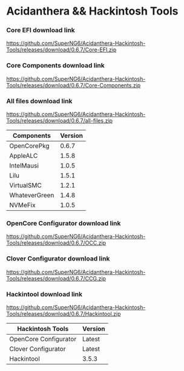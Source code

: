 # Acidanthera && Hackintosh Tools

### Core EFI download link
https://github.com/SuperNG6/Acidanthera-Hackintosh-Tools/releases/download/0.6.7/Core-EFI.zip

### Core Components download link
https://github.com/SuperNG6/Acidanthera-Hackintosh-Tools/releases/download/0.6.7/Core-Components.zip

### All files download link
https://github.com/SuperNG6/Acidanthera-Hackintosh-Tools/releases/download/0.6.7/all-files.zip

| Components    | Version               |
| ------------- | --------------------- |
| OpenCorePkg   | 0.6.7    | 
| AppleALC      | 1.5.8       |
| IntelMausi    | 1.0.5     |
| Lilu          | 1.5.1           |
| VirtualSMC    | 1.2.1     |
| WhateverGreen | 1.4.8  |
| NVMeFix       | 1.0.5        |

### OpenCore Configurator download link
https://github.com/SuperNG6/Acidanthera-Hackintosh-Tools/releases/download/0.6.7/OCC.zip

### Clover Configurator download link
https://github.com/SuperNG6/Acidanthera-Hackintosh-Tools/releases/download/0.6.7/CCG.zip

### Hackintool download link
https://github.com/SuperNG6/Acidanthera-Hackintosh-Tools/releases/download/0.6.7/Hackintool.zip

| Hackintosh Tools      | Version           |
| --------------------- | ----------------- |
| OpenCore Configurator | Latest            | 
| Clover Configurator   | Latest            |
| Hackintool            | 3.5.3 |

